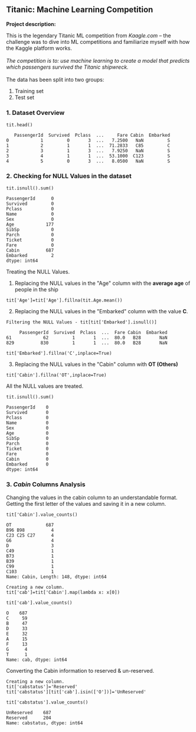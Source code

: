 ## Titanic: Machine Learning Competition

**Project description:** 

This is the legendary Titanic ML competition from *Kaagle.com* – the challenge was to dive into ML competitions and familiarize myself with how the Kaggle platform works. <br><br>
*The competition is to: use machine learning to create a model that predicts which passengers survived the Titanic shipwreck.*
<br><br>
The data has been split into two groups:
1. Training set 
2. Test set

### 1. Dataset Overview
```
tit.head()

   PassengerId  Survived  Pclass  ...     Fare Cabin  Embarked
0            1         0       3  ...   7.2500   NaN         S
1            2         1       1  ...  71.2833   C85         C
2            3         1       3  ...   7.9250   NaN         S
3            4         1       1  ...  53.1000  C123         S
4            5         0       3  ...   8.0500   NaN         S
```

### 2. Checking for NULL Values in the dataset
```
tit.isnull().sum()

PassengerId      0
Survived         0
Pclass           0
Name             0
Sex              0
Age            177
SibSp            0
Parch            0
Ticket           0
Fare             0
Cabin          687
Embarked         2
dtype: int64
```
Treating the NULL Values.

1. Replacing the NULL values in the "Age" column with the **average age** of people in the ship
```
tit['Age']=tit['Age'].fillna(tit.Age.mean())
```
2. Replacing the NULL values in the "Embarked" column with the value **C**.

```
Filtering the NULL Values - tit[tit['Embarked'].isnull()]

     PassengerId  Survived  Pclass  ...  Fare Cabin  Embarked
61            62         1       1  ...  80.0   B28       NaN
829          830         1       1  ...  80.0   B28       NaN

tit['Embarked'].fillna('C',inplace=True)
```
3. Replacing the NULL values in the "Cabin" column with **OT (Others)**
```
tit['Cabin'].fillna('OT',inplace=True)
```
All the NULL values are treated.
```
tit.isnull().sum()

PassengerId    0
Survived       0
Pclass         0
Name           0
Sex            0
Age            0
SibSp          0
Parch          0
Ticket         0
Fare           0
Cabin          0
Embarked       0
dtype: int64
```

### 3. *Cabin* Columns Analysis

Changing the values in the cabin column to an understandable format. Getting the first letter of the values and saving it in a new column.

```
tit['Cabin'].value_counts()

OT             687
B96 B98          4
C23 C25 C27      4
G6               4
D                3
C49              1
B73              1
B39              1
C99              1
C103             1
Name: Cabin, Length: 148, dtype: int64

Creating a new column.
tit['cab']=tit['Cabin'].map(lambda x: x[0])

tit['cab'].value_counts()

O    687
C     59
B     47
D     33
E     32
A     15
F     13
G      4
T      1
Name: cab, dtype: int64
```
Converting the Cabin information to reserved & un-reserved.

```
Creating a new column.
tit['cabstatus']='Reserved'
tit['cabstatus'][tit['cab'].isin(['O'])]='UnReserved'

tit['cabstatus'].value_counts()

UnReserved    687
Reserved      204
Name: cabstatus, dtype: int64
```
























